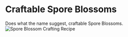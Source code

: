 # Craftable Spore Blossoms

Does what the name suggest, craftable Spore Blossoms.
![Spore Blossom Crafting Recipe](https://imgur.com/UPdqPSf)
